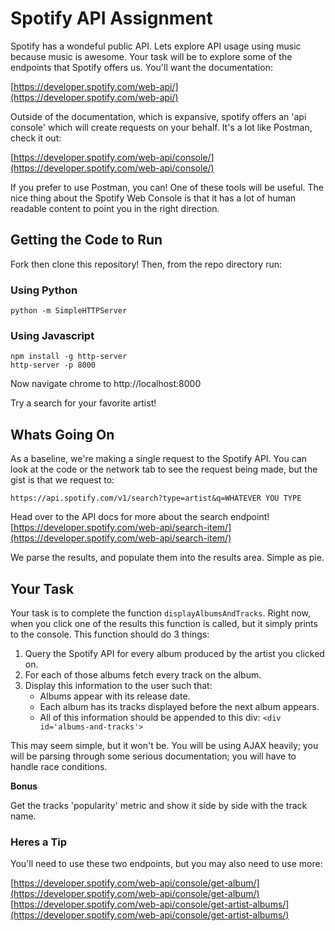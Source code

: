 # Spotify API Assignment

Spotify has a wondeful public API. Lets explore API usage using music because music is awesome. Your task will be to explore some of the endpoints that Spotify offers us. You'll want the documentation:

[https://developer.spotify.com/web-api/](https://developer.spotify.com/web-api/)

Outside of the documentation, which is expansive, spotify offers an 'api console' which will create requests on your behalf. It's a lot like Postman, check it out:

[https://developer.spotify.com/web-api/console/](https://developer.spotify.com/web-api/console/)

If you prefer to use Postman, you can! One of these tools will be useful. The nice thing about the Spotify Web Console is that it has a lot of human readable content to point you in the right direction.

## Getting the Code to Run

Fork then clone this repository! Then, from the repo directory run:

### Using Python

```
python -m SimpleHTTPServer
```

### Using Javascript

```
npm install -g http-server
http-server -p 8000
```

Now navigate chrome to http://localhost:8000

Try a search for your favorite artist!

## Whats Going On

As a baseline, we're making a single request to the Spotify API. You can look at the code or the network tab to see the request being made, but the gist is that we request to:

```
https://api.spotify.com/v1/search?type=artist&q=WHATEVER YOU TYPE
```

Head over to the API docs for more about the search endpoint! [https://developer.spotify.com/web-api/search-item/](https://developer.spotify.com/web-api/search-item/)

We parse the results, and populate them into the results area. Simple as pie.

## Your Task

Your task is to complete the function `displayAlbumsAndTracks`. Right now, when you click one of the results this function is called, but it simply prints to the console. This function should do 3 things:

1. Query the Spotify API for every album produced by the artist you clicked on.
2. For each of those albums fetch every track on the album.
3. Display this information to the user such that:
	* Albums appear with its release date.
	* Each album has its tracks displayed before the next album appears.
	* All of this information should be appended to this div: `<div id='albums-and-tracks'>`

This may seem simple, but it won't be. You will be using AJAX heavily; you will be parsing through some serious documentation; you will have to handle race conditions.

__Bonus__

Get the tracks 'popularity' metric and show it side by side with the track name.

### Heres a Tip
You'll need to use these two endpoints, but you may also need to use more:

[https://developer.spotify.com/web-api/console/get-album/](https://developer.spotify.com/web-api/console/get-album/)
[https://developer.spotify.com/web-api/console/get-artist-albums/](https://developer.spotify.com/web-api/console/get-artist-albums/)


